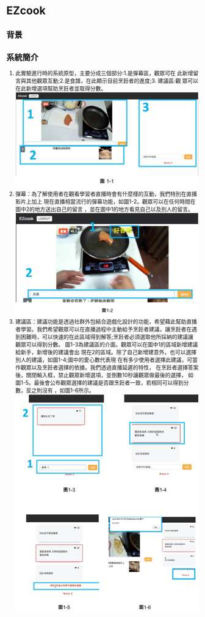 # EZcook
## 背景

## 系統簡介
1. 此實驗進行時的系統原型，主要分成三個部分:1.是彈幕區，觀眾可在 此新增留言與其他觀眾互動;2.是食譜，在此顯示目前烹飪者的進度;3.   建議區:觀 眾可以在此新增選項幫助烹飪者並取得分數。
![Alt text](https://github.com/andykao1213/Ezcook/blob/master/screenshot/%E8%9E%A2%E5%B9%95%E5%BF%AB%E7%85%A7%202018-05-15%20%E4%B8%8B%E5%8D%881.12.43.png?raw=true)
2. 彈幕：為了解使用者在觀看學習者直播時會有什麼樣的互動，我們特別在直播影片上加上 現在直播相當流行的彈幕功能，如圖1-2。觀眾可以在任何時間在圖中2的地方送出自己的留言 ，並在圖中1的地方看見自己以及別人的留言。
![Alt text](https://github.com/andykao1213/Ezcook/blob/master/screenshot/%E8%9E%A2%E5%B9%95%E5%BF%AB%E7%85%A7%202018-05-15%20%E4%B8%8B%E5%8D%881.13.12.png?raw=true)
3. 建議區：建議功能是透過社群外包結合遊戲化設計的功能，希望藉此幫助直播者學習。我們希望觀眾可以在直播過程中主動給予烹飪者建議，讓烹飪者在遇到困難時，可以快速的在此區域得到解答;烹飪者必須選取他所採納的建議讓觀眾可以得到分數。
圖1-3為建議區的介面。觀眾可以在圖中1的區域新增建議給新手，新增後的建議會出 現在2的區域。除了自己新增建意外，也可以選擇別人的建議，如圖1-4;圖中的愛心數代表現 在有多少使用者選擇此建議，可當作觀眾以及烹飪者選擇的依據。我們透過直播延遲的特性， 在烹飪者選擇答案後，關閉輸入框，禁止觀眾新增選項，並倒數10秒讓觀眾做最後的選擇， 如圖1-5。最後會公布觀眾選擇的建議是否跟烹飪者一致，若相同可以得到分數，反之則沒有 ，如圖1-6所示。
![Alt text](https://github.com/andykao1213/Ezcook/blob/master/screenshot/%E8%9E%A2%E5%B9%95%E5%BF%AB%E7%85%A7%202018-05-15%20%E4%B8%8B%E5%8D%881.13.43.png?raw=true)